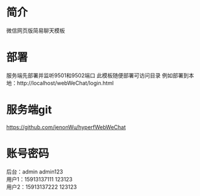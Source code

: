 # 简介
  微信网页版简易聊天模板
 
# 部署
服务端先部署并监听9501和9502端口
此模板随便部署可访问目录
例如部署到本地：http://localhost/webWeChat/login.html

# 服务端git
https://github.com/jenonWu/hyperfWebWeChat

# 账号密码
  后台：admin  admin123 <br/>
  用户1：15913137111   123123<br/>
  用户2：15913137222   123123<br/>
